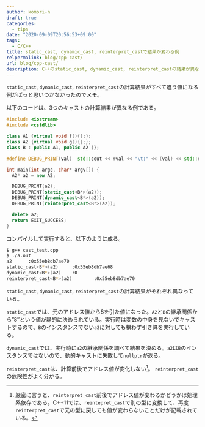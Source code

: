 ```yaml
---
author: komori-n
draft: true
categories:
  - tips
date: "2020-09-09T20:56:53+09:00"
tags:
  - C/C++
title: static_cast, dynamic_cast, reinterpret_castで結果が変わる例
relpermalink: blog/cpp-cast/
url: blog/cpp-cast/
description: C++のstatic_cast, dynamic_cast, reinterpret_castの結果が異なる変換の例を示す。
---
```


`static_cast`, `dynamic_cast`, `reinterpret_cast`の計算結果がすべて違う値になる例がぱっと思いつかなかったのでメモ。

以下のコードは、3つのキャストの計算結果が異なる例である。

```cpp
#include <iostream>
#include <cstdlib>

class A1 {virtual void f(){};};
class A2 {virtual void g(){};};
class B : public A1, public A2 {};

#define DEBUG_PRINT(val)  std::cout << #val << "\t:" << (val) << std::endl

int main(int argc, char* argv[]) {
  A2* a2 = new A2;

  DEBUG_PRINT(a2);
  DEBUG_PRINT(static_cast<B*>(a2));
  DEBUG_PRINT(dynamic_cast<B*>(a2));
  DEBUG_PRINT(reinterpret_cast<B*>(a2));

  delete a2;
  return EXIT_SUCCESS;
}
```

コンパイルして実行すると、以下のように成る。

```sh
$ g++ cast_test.cpp
$ ./a.out
a2      :0x55eb8db7ae70
static_cast<B*>(a2)     :0x55eb8db7ae68
dynamic_cast<B*>(a2)    :0
reinterpret_cast<B*>(a2)        :0x55eb8db7ae70
```

`static_cast`, `dynamic_cast`, `reinterpret_cast`の計算結果がそれぞれ異なっている。

`static_cast`では、元のアドレス値から8を引た値になった。`A2`と`B`の継承関係から”8″という値が静的に決められている。実行時は変数の中身を見ないでキャストするので、`B`のインスタンスでない`a2`に対しても構わず引き算を実行している。

`dynamic_cast`では、実行時に`a2`の継承関係を調べて結果を決める。`a2`は`B`のインスタンスではないので、動的キャストに失敗して`nullptr`が返る。

`reinterpret_cast`は、計算前後でアドレス値が変化しない[^1]。
`reinterpret_cast`の危険性がよく分かる。

[^1]: 厳密に言うと、`reinterpret_cast`前後でアドレス値が変わるかどうかは処理系依存である。C++11では、`reintepret_cast`で別の型に変換して、再度`reinterpret_cast`で元の型に戻しても値が変わらないことだけが記載されている。
